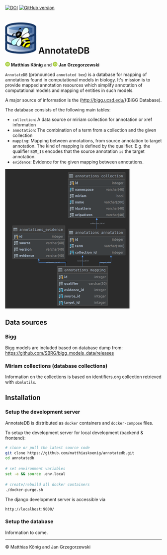 [![DOI](https://zenodo.org/badge/DOI/10.5281/zenodo.1406979.svg)](https://doi.org/10.5281/zenodo.1406979)
[![GitHub version](https://badge.fury.io/gh/matthiaskoenig%2Fannotatedb.svg)](https://badge.fury.io/gh/matthiaskoenig%2Fannotatedb)

<h1><img alt="AnnotateDB logo" src="./images/annotatedb_logo.png" height="100" /> AnnotateDB</h1>
<b><a href="https://orcid.org/0000-0003-1725-179X" title="https://orcid.org/0000-0003-1725-179X"><img src="./docs/images/orcid.png" height="15" width="15"/></a> Matthias König</b>
and
<b><a href="https://orcid.org/0000-0002-4588-4925" title="0000-0002-4588-4925"><img src="./docs/images/orcid.png" height="15"/></a> Jan Grzegorzewski</b>


`AnnotateDB` (pronounced `annotated bee`) is a database for mapping of annotations found in computational models in biology.
It's mission is to provide mapped annotation resources which simplify annotation of computational models and mapping of entities in such models.

A major source of information is the (http://bigg.ucsd.edu/)(BiGG Database).

The database consists of the following main tables:
- `collection`: A data source or miriam collection for annotation or xref information
- `annotation`: The combination of a term from a collection and the given collection
- `mapping`: Mapping between annotations, from source annotation to target annotation. The kind of mapping is defined by the qualifier. E.g. the qualifier `BQM_IS` encodes that the source annotation `is` the target annotation.
- `evidence`: Evidence for the given mapping between annotations.

<img alt="Database schema" src="./images/schema_v0.0.1.png" width="400"/>

## Data sources

### Bigg
Bigg models are included based on database dump from:
https://github.com/SBRG/bigg_models_data/releases 


### Miriam collections (database collections)
Information on the collections is based on identifiers.org collection retrieved 
with `sbmlutils`.

## Installation
### Setup the development server
AnnotateDB is distributed as `docker` containers and `docker-compose` files. 

To setup the development server for local development (backend & frontend):
```bash
# clone or pull the latest source code
git clone https://github.com/matthiaskoenig/annotatedb.git
cd annotatedb

# set environment variables
set -a && source .env.local
 
# create/rebuild all docker containers
./docker-purge.sh
```
The django development server is accessible via
```
http://localhost:9000/
```

### Setup the database
Information to come.

---
&copy; Matthias König and Jan Grzegorzewski